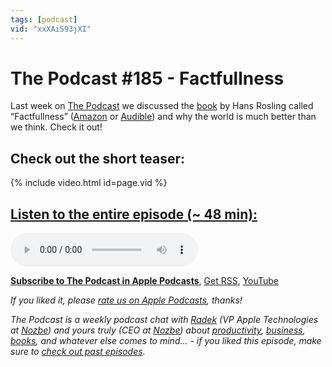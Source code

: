 ```yaml
---
tags: [podcast]
vid: "xxXAiS93jXI"
---
```


# The Podcast #185 - Factfullness

Last week on [The Podcast][p] we discussed the [book](https://sliwinski.com/reading) by Hans Rosling called “Factfullness” ([Amazon](https://www.amazon.com/dp/1250107814?tag=sliwinski-20) or [Audible](https://www.audible.com/pd/B07BFF5TQ6?tag=sliwinski-20)) and why the world is much better than we think. Check it out!

<!--More-->

## Check out the short teaser:

{% include video.html id=page.vid %}

## [Listen to the entire episode (~ 48 min):][e]

<audio controls>
<source src="https://files.nozbe.com/podcast/185.mp3" type="audio/mpeg">
</audio>

**[Subscribe to The Podcast in Apple Podcasts][i]**, [Get RSS][rss], [YouTube][y]

*If you liked it, please [rate us on Apple Podcasts][i], thanks!*

*The Podcast is a weekly podcast chat with [Radek][r] (VP Apple Technologies at [Nozbe][n]) and yours truly (CEO at [Nozbe][n]) about [productivity](/tag/productivity), [business](/tag/business), [books](/tag/books), and whatever else comes to mind... - if you liked this episode, make sure to [check out past episodes](/tag/podcast).*

[y]: https://www.youtube.com/channel/UCkWk8xKe3pq_87io7CXBCgQ
[rss]: https://thepodcast.fm/episodes?format=RSS
[e]: https://thepodcast.fm/episodes/185

[p]: https://thepodcast.fm/
[n]: https://nozbe.com/
[r]: https://radex.io/
[i]: https://itunes.apple.com/podcast/the-podcast/id1012329770
[o]: https://ipadonly.com

[pm]: http://productivemag.com/